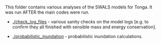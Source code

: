 This folder contains various analyses of the SWALS models for Tonga. It was run AFTER the main codes were run.

* [./check_log_files](./check_log_files) - various sanity checks on the model logs [e.g. to confirm they all finished with sensible mass and energy conservation].

* [./probabilistic_inundation](./probabilistic_inundation) - probabilistic inundation calculations.
